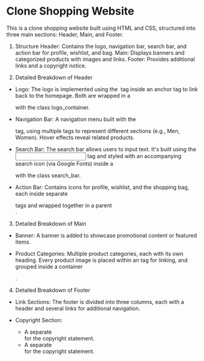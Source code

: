 # Clone Shopping Website
This is a clone shopping website built using HTML and CSS, structured into three main sections: Header, Main, and Footer.

1. Structure
Header: Contains the logo, navigation bar, search bar, and action bar for profile, wishlist, and bag.
Main: Displays banners and categorized products with images and links.
Footer: Provides additional links and a copyright notice.

2. Detailed Breakdown of Header

- Logo: The logo is implemented using the <img> tag inside an anchor <a> tag to link back to the homepage. Both are wrapped in a <div> with the class logo_container.

- Navigation Bar: A navigation menu built with the <nav> tag, using multiple <a> tags to represent different sections (e.g., Men, Women). Hover effects reveal related products.

- Search Bar: The search bar allows users to input text. It's built using the <input> tag and styled with an accompanying search icon (via Google Fonts) inside a <div> with the class search_bar.

- Action Bar:
Contains icons for profile, wishlist, and the shopping bag, each inside separate <div> tags and wrapped together in a parent <div>.

3. Detailed Breakdown of Main

- Banner: A banner is added to showcase promotional content or featured items.

- Product Categories: Multiple product categories, each with its own heading. Every product image is placed within an <a> tag for linking, and grouped inside a container <div>.

4. Detailed Breakdown of Footer
- Link Sections: The footer is divided into three columns, each with a header and several links for additional navigation.

- Copyright Section:
    - A separate <div> for the copyright statement.
    - A separate <div> for the copyright statement.
